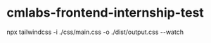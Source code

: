# cmlabs-frontend-internship-test

<p>npx tailwindcss -i ./css/main.css -o ./dist/output.css --watch </p>